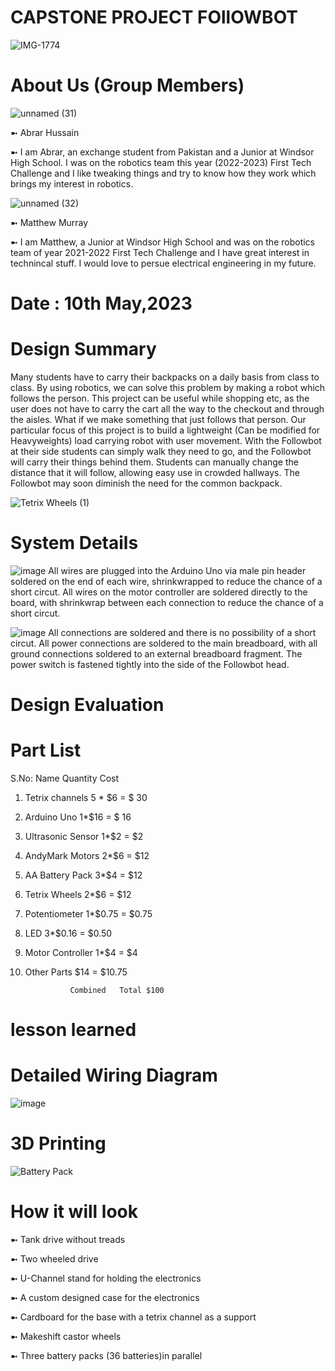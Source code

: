 # CAPSTONE PROJECT FOllOWBOT
![IMG-1774](https://user-images.githubusercontent.com/111074043/236255946-de3e6c61-0134-4746-8af7-e1f6ae0eb36c.jpg)

# About Us (Group Members)
![unnamed (31)](https://user-images.githubusercontent.com/111074043/234903571-2429d9ea-23f3-40ba-a8c1-9c0da4447094.jpg)

➼ Abrar Hussain


➼ I am Abrar, an exchange student from Pakistan and a Junior at Windsor High School. I was on the robotics team this year (2022-2023) First Tech Challenge and I like 
tweaking things and try to know how they work which brings my interest in robotics.

![unnamed (32)](https://user-images.githubusercontent.com/111074043/234903840-ab4a7d63-b09f-42b3-a998-97a947ba8315.jpg)

➼ Matthew Murray


➼ I am Matthew, a Junior at Windsor High School and was on the robotics team of year 2021-2022 First Tech Challenge and I have great interest in technincal stuff.
I would love to persue electrical engineering in my future.

# Date : 10th May,2023

# Design Summary

Many students have to carry their backpacks on a daily basis from class to class. By using robotics, we can solve this problem by making a robot which follows the person. This project can be useful while shopping etc, as the user does not have to carry the cart all the way to the checkout and through the aisles. What if we make something that just follows that person. Our particular focus of this project is to build a lightweight (Can be modified for Heavyweights) load carrying robot with user movement.
With the Followbot at their side students can simply walk they need to go, and the Followbot will carry their things behind them. Students can manually change the distance that it will follow, allowing easy use in crowded hallways. The Followbot may soon diminish the need for the common backpack. 

![Tetrix Wheels (1)](https://user-images.githubusercontent.com/111074043/236857213-e7652622-8bce-4850-a9b1-316c9a05c92c.png)

# System Details
![image](https://user-images.githubusercontent.com/90795823/236869979-9dcb5317-9adb-48f9-8fd8-520eda2ae730.png)
All wires are plugged into the Arduino Uno via male pin header soldered on the end of each wire, shrinkwrapped to reduce the chance of a short circut.
All wires on the motor controller are soldered directly to the board, with shrinkwrap between each connection to reduce the chance of a short circut.


![image](https://user-images.githubusercontent.com/90795823/236870901-8c946004-9d83-43b2-ac1b-820f0a3c4c4e.png)
All connections are soldered and there is no possibility of a short circut. All power connections are soldered to the main breadboard, with all ground connections soldered to an external breadboard fragment. The power switch is fastened tightly into the side of the Followbot head.


# Design Evaluation



# Part List
S.No:    Name      Quantity  Cost

1. Tetrix channels 5 * $6  = $ 30

2. Arduino Uno 1*$16       = $ 16

3. Ultrasonic Sensor 1*$2  =  $2

4. AndyMark Motors 2*$6    = $12

5. AA Battery Pack  3*$4   = $12

6. Tetrix Wheels 2*$6      = $12  

7. Potentiometer 1*$0.75   = $0.75

8. LED 3*$0.16             = $0.50

9. Motor Controller 1*$4   = $4

10. Other Parts $14       = $10.75



                  Combined   Total $100



# lesson learned


# Detailed Wiring Diagram
![image](https://user-images.githubusercontent.com/90795823/236860401-bdc86d6b-5562-4c42-9489-af6280068231.png)

# 3D Printing
![Battery Pack](https://user-images.githubusercontent.com/111074043/236872400-55b62cec-6426-4f7a-a4f8-e05f6298e5d4.png)







# How it will look

➼ Tank drive without treads


➼ Two wheeled drive


➼ U-Channel stand for holding the electronics


➼ A custom designed case for the electronics


➼ Cardboard for the base with a tetrix channel as a support

➼ Makeshift castor wheels

➼ Three battery packs (36 batteries)in parallel










